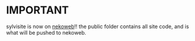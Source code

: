 # IMPORTANT
sylvisite is now on [nekoweb](https://nekoweb.org/)!! the public folder contains all site code, and is what will be pushed to nekoweb.
